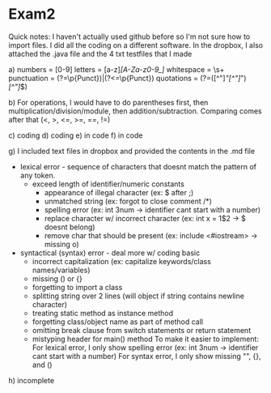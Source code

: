 # Exam2
Quick notes: I haven't actually used github before so I'm not sure how to import files. I did all the coding on a different software. In the dropbox, I also attached the .java file and the 4 txt testfiles that I made

a)
  numbers = [0-9]
  letters = [a-z]*[A-Za-z0-9_]*
  whitespace = \\s+
  punctuation = (?=\\p{Punct})|(?<=\\p{Punct})
  quotations = (?=([^\"]*\"[^\"]*\")*[^\"]*$)
  
b) For operations, I would have to do parentheses first, then multiplication/division/module, then addition/subtraction.
Comparing comes after that (<, >, <=, >=, ==, !=)

c) coding
d) coding
e) in code
f) in code

g) I included text files in dropbox and provided the contents in the .md file
* lexical error - sequence of characters that doesnt match the pattern of any token.
  - exceed length of identifier/numeric constants
	- appearance of illegal character (ex: $ after ;)
	- unmatched string (ex: forgot to close comment /*)
	- spelling error (ex: int 3num -> identifier cant start with a number)
	- replace character w/ incorrect character (ex: int x = 1$2 -> $ doesnt belong)
	- remove char that should be present (ex: include <#iostream> -> missing o)
* syntactical (syntax) error - deal more w/ coding basic
	- incorrect capitalization (ex: capitalize keywords/class names/variables)
	- missing () or {}
	- forgetting to import a class
	- splitting string over 2 lines (will object if string contains newline character)
	- treating static method as instance method
	- forgetting class/object name as part of method call
	- omitting break clause from switch statements or return statement
	- mistyping header for main() method
To make it easier to implement:
For lexical error, I only show spelling error (ex: int 3num -> identifier cant start with a number)
For syntax error, I only show missing "", {}, and ()

h) incomplete
